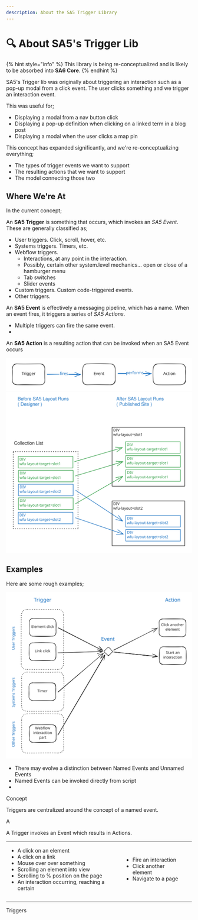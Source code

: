 ```yaml
---
description: About the SA5 Trigger Library
---
```


# 🔍 About SA5's Trigger Lib

{% hint style="info" %}
This library is being re-conceptualized and is likely to be absorbed into **SA6 Core**.&#x20;
{% endhint %}

SA5's Trigger lib was originally about triggering an interaction such as a pop-up modal from a click event.  The user clicks something and we trigger an interaction event.&#x20;

This was useful for;

* Displaying a modal from a nav button click
* Displaying a pop-up definition when clicking on a linked term in a blog post&#x20;
* Displaying a modal when the user clicks a map pin&#x20;

This concept has expanded significantly, and we're re-conceptualizing everything;

* The types of trigger events we want to support&#x20;
* The resulting actions that we want to support&#x20;
* The model connecting those two&#x20;

## Where We're At

In the current concept;

An **SA5 Trigger** is something that occurs, which invokes an _SA5 Event_.  These are generally classified as;

* User triggers.  Click, scroll, hover, etc.&#x20;
* Systems triggers.  Timers, etc.&#x20;
* Webflow triggers. &#x20;
  * Interactions, at any point in the interaction.&#x20;
  * Possibly, certain other system.level mechanics... open or close of a hamburger menu
  * Tab switches
  * Slider events&#x20;
* Custom triggers.  Custom code-triggered events. &#x20;
* Other triggers. &#x20;

An **SA5 Event** is effectively a messaging pipeline, which has a name.  When an event fires, it triggers a series of _SA5 Actions_. &#x20;

* Multiple triggers can fire the same event.&#x20;
*

An **SA5 Action** is a resulting action that can be invoked when an SA5 Event occurs&#x20;

<img src="../.gitbook/assets/file.excalidraw (1).svg" alt="" class="gitbook-drawing">





<img src="../.gitbook/assets/file.excalidraw (2).svg" alt="" class="gitbook-drawing">





## Examples&#x20;

Here are some rough examples;

<img src="../.gitbook/assets/file.excalidraw.svg" alt="" class="gitbook-drawing">





* There may evolve a distinction between Named Events and Unnamed Events
* Named Events can be invoked directly from script&#x20;
*







Concept

Triggers are centralized around the concept of a named event.

A&#x20;





A Trigger invokes an Event which results in Actions.&#x20;

|                                                                                                                                                                                                                                              |                                                                                                |   |
| -------------------------------------------------------------------------------------------------------------------------------------------------------------------------------------------------------------------------------------------- | ---------------------------------------------------------------------------------------------- | - |
| <ul><li>A click on an element</li><li>A click on a link</li><li>Mouse over over something</li><li>Scrolling an element into view</li><li>Scrolling to % position on the page</li><li>An interaction occurring, reaching a certain </li></ul> | <ul><li>Fire an interaction</li><li>Click another element</li><li>Navigate to a page</li></ul> |   |
|                                                                                                                                                                                                                                              |                                                                                                |   |
|                                                                                                                                                                                                                                              |                                                                                                |   |



Triggers













